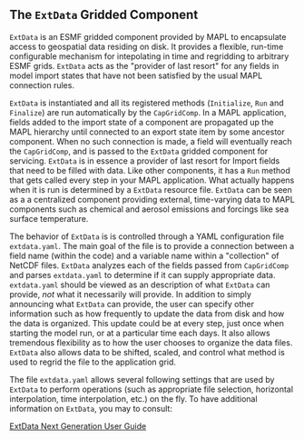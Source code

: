 
## The `ExtData` Gridded Component

`ExtData` is an ESMF gridded component provided by MAPL to encapsulate access to geospatial data residing on disk. 
It provides a flexible, run-time configurable mechanism for intepolating in time and regridding to arbitrary ESMF grids.
`ExtData` acts as the "provider of last resort" for any fields in model import states that have not been satisfied by the usual MAPL connection rules.


`ExtData` is instantiated and all its registered methods (`Initialize`, `Run` and `Finalize`)
 are run automatically by the `CapGridComp`.
In a MAPL application, fields added to the import state of a component 
are propagated up the MAPL hierarchy until connected to an export state item by some ancestor component.
When no such connection is made, a field will eventually reach the `CapGridComp`, and is passed to 
the `ExtData` gridded component for servicing.
`ExtData` is in essence a provider of last resort for Import fields that need to be filled with data. 
Like other components, it has a `Run` method that gets called every step in your MAPL application. 
What actually happens when it is run is determined by a `ExtData` resource file. 
`ExtData` can be seen as a a centralized component providing external, time-varying data 
to MAPL components such as chemical and aerosol emissions and forcings like sea surface temperature.

The behavior of `ExtData` is is controlled through a YAML configuration file `extdata.yaml`.
The main goal of the file is to provide a connection between a field name (within the code)
and a variable name within a "collection" of NetCDF files.
`ExtData` analyzes each of the fields passed from `CapGridComp` and parses `extdata.yaml`
to determine if it can supply appropriate data. 
`extdata.yaml` should be viewed as an description of what `ExtData` can provide, 
*not* what it necessarily will provide. 
In addition to simply announcing what `ExtData` can provide, the user can specify other information 
such as how frequently to update the data from disk and how the data is organized.
This update could be at every step, just once when starting the model run, 
or at a particular time each days. 
It also allows tremendous flexibility as to how the user chooses to organize the data files. 
`ExtData` also allows data to be shifted, scaled, and control what method is used to regrid 
the file to the application grid.

The file `extdata.yaml` allows several following settings that are used by `ExtData` to perform operations
(such as appropriate file selection, horizontal interpolation, time interpolation, etc.) on the fly.
To have additional information on `ExtData`, you may to consult:

[ExtData Next Generation User Guide](https://github.com/GEOS-ESM/MAPL/wiki/ExtData-Next-Generation---User-Guide)

